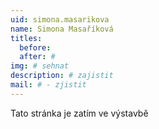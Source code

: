 ```yaml
---
uid: simona.masarikova
name: Simona Masaříková
titles:
  before:
  after: #
img: # sehnat
description: # zajistit
mail: # - zjistit
---
```


Tato stránka je zatím ve výstavbě
